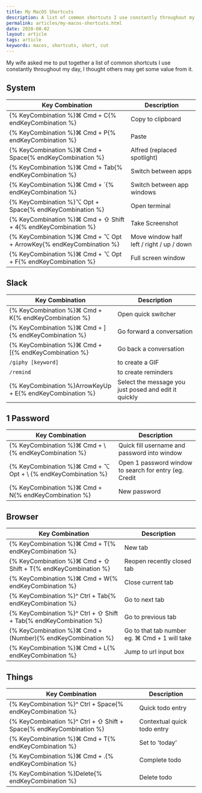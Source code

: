 ```yaml
---
title: My MacOS Shortcuts
description: A list of common shortcuts I use constantly throughout my day
permalink: articles/my-macos-shortcuts.html
date: 2020-08-02
layout: article
tags: article
keywords: macos, shortcuts, short, cut
---
```


My wife asked me to put together a list of common shortcuts I use constantly throughout my day, I thought others may get some value from it.

## System

| Key Combination                                                                  | Description                               |
| -------------------------------------------------------------------------------- | ----------------------------------------- |
| {% KeyCombination %}⌘ Cmd + C{% endKeyCombination %}                             | Copy to clipboard                         |
| {% KeyCombination %}⌘ Cmd + P{% endKeyCombination %}                             | Paste                                     |
| {% KeyCombination %}⌘ Cmd + Space{% endKeyCombination %}                         | Alfred (replaced spotlight)               |
| {% KeyCombination %}⌘ Cmd + Tab{% endKeyCombination %}                           | Switch between apps                       |
| {% KeyCombination %}⌘ Cmd + `{% endKeyCombination %} |Switch between app windows |
| {% KeyCombination %}⌥ Opt + Space{% endKeyCombination %}                         | Open terminal                             |
| {% KeyCombination %}⌘ Cmd + ⇧ Shift + 4{% endKeyCombination %}                   | Take Screenshot                           |
| {% KeyCombination %}⌘ Cmd + ⌥ Opt + ArrowKey{% endKeyCombination %}              | Move window half left / right / up / down |
| {% KeyCombination %}⌘ Cmd + ⌥ Opt + F{% endKeyCombination %}                     | Full screen window                        |

## Slack

| Key Combination                                           | Description                                           |
| --------------------------------------------------------- | ----------------------------------------------------- |
| {% KeyCombination %}⌘ Cmd + K{% endKeyCombination %}      | Open quick switcher                                   |
| {% KeyCombination %}⌘ Cmd + ]{% endKeyCombination %}      | Go forward a conversation                             |
| {% KeyCombination %}⌘ Cmd + [{% endKeyCombination %}      | Go back a conversation                                |
| `/giphy [keyword]`                                        | to create a GIF                                       |
| `/remind`                                                 | to create reminders                                   |
| {% KeyCombination %}ArrowKeyUp + E{% endKeyCombination %} | Select the message you just posed and edit it quickly |

## 1 Password

| Key Combination                                               | Description                                            |
| ------------------------------------------------------------- | ------------------------------------------------------ |
| {% KeyCombination %}⌘ Cmd + \ {% endKeyCombination %}         | Quick fill username and password into window           |
| {% KeyCombination %}⌘ Cmd + ⌥ Opt + \ {% endKeyCombination %} | Open 1 password window to search for entry (eg. Credit | cards ) |
| {% KeyCombination %}⌘ Cmd + N{% endKeyCombination %}          | New password                                           |

## Browser

| Key Combination                                                   | Description                                   |
| ----------------------------------------------------------------- | --------------------------------------------- |
| {% KeyCombination %}⌘ Cmd + T{% endKeyCombination %}              | New tab                                       |
| {% KeyCombination %}⌘ Cmd + ⇧ Shift + T{% endKeyCombination %}    | Reopen recently closed tab                    |
| {% KeyCombination %}⌘ Cmd + W{% endKeyCombination %}              | Close current tab                             |
| {% KeyCombination %}^ Ctrl + Tab{% endKeyCombination %}           | Go to next tab                                |
| {% KeyCombination %}^ Ctrl + ⇧ Shift + Tab{% endKeyCombination %} | Go to previous tab                            |
| {% KeyCombination %}⌘ Cmd + (Number){% endKeyCombination %}       | Go to that tab number eg. ⌘ Cmd + 1 will take | you to the first tab immediatley |
| {% KeyCombination %}⌘ Cmd + L{% endKeyCombination %}              | Jump to url input box                         |

## Things

| Key Combination                                                     | Description                 |
| ------------------------------------------------------------------- | --------------------------- |
| {% KeyCombination %}^ Ctrl + Space{% endKeyCombination %}           | Quick todo entry            |
| {% KeyCombination %}^ Ctrl + ⇧ Shift + Space{% endKeyCombination %} | Contextual quick todo entry |
| {% KeyCombination %}⌘ Cmd + T{% endKeyCombination %}                | Set to 'today'              |
| {% KeyCombination %}⌘ Cmd + .{% endKeyCombination %}                | Complete todo               |
| {% KeyCombination %}Delete{% endKeyCombination %}                   | Delete todo                 |

